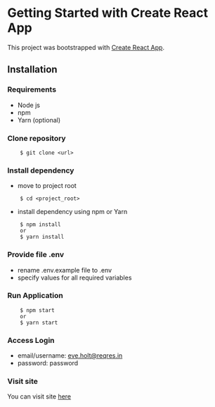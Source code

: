 # Getting Started with Create React App

This project was bootstrapped with [Create React App](https://github.com/facebook/create-react-app).

## Installation

### Requirements

- Node js
- npm
- Yarn (optional)

### Clone repository

```
    $ git clone <url>
```

### Install dependency

- move to project root

```
    $ cd <project_root>
```

- install dependency using npm or Yarn

```
    $ npm install
    or
    $ yarn install
```

### Provide file .env

- rename .env.example file to .env
- specify values ​​for all required variables

### Run Application

```
    $ npm start
    or
    $ yarn start
```

### Access Login

- email/username: eve.holt@reqres.in
- password: password

### Visit site

You can visit site [here](https://test-dot.vercel.app/)

